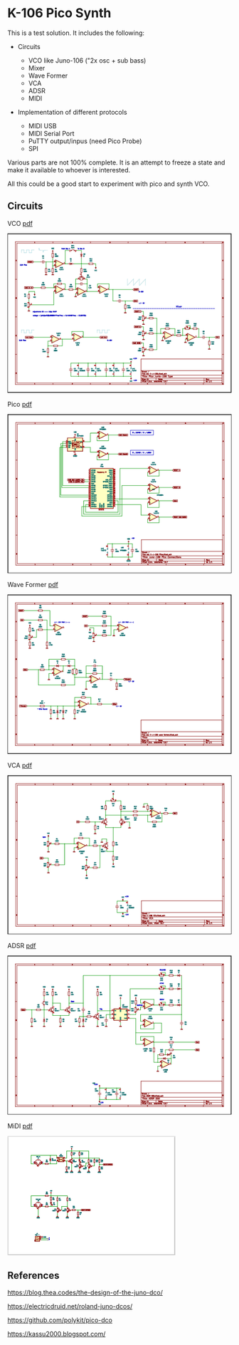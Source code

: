 # K-106 Pico Synth

This is a test solution. It includes the following:

* Circuits
    * VCO like Juno-106 ("2x osc + sub bass)
    * Mixer
    * Wave Former
    * VCA
    * ADSR
    * MIDI    

* Implementation of different protocols 
    * MIDI USB
    * MIDI Serial Port
    * PuTTY output/inpus (need Pico Probe)
    * SPI


Various parts are not 100% complete. It is an attempt to freeze a state and make it available to whoever is interested.

All this could be a good start to experiment with pico and synth VCO.

## Circuits

VCO [pdf](pdf/K-106-Osc.pdf)

![VCO](pdf/K-106-Osc.png)

Pico [pdf](pdf/K-106-Pico.pdf)

![Pico](pdf/K-106-Pico.png)

Wave Former [pdf](pdf/K-106-Waveformer.pdf)

![Wave Former](pdf/K-106-Waveformer.png)

VCA [pdf](pdf/K-106-VCA.pdf)

![VCA](pdf/K-106-VCA.png)

ADSR [pdf](pdf/K-106-ADSR.pdf)

![ADSR](pdf/K-106-ADSR.png)

MiDI [pdf](pdf/midiPicoTransistor.pdf)

![MIDI](pdf/midiPicoTransistor.png)

## References

https://blog.thea.codes/the-design-of-the-juno-dco/

https://electricdruid.net/roland-juno-dcos/

https://github.com/polykit/pico-dco

https://kassu2000.blogspot.com/
